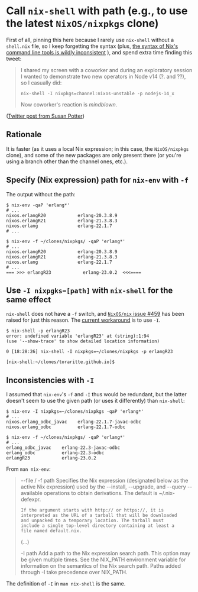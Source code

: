 # Call `nix-shell` with path (e.g., to use the latest `NixOS/nixpkgs` clone)

First of all, pinning this here because I rarely use
`nix-shell` without  a `shell.nix`  file, so  I keep
forgetting the syntax (plus,
[the syntax of Nix's command line tools is wildly inconsistent](https://github.com/NixOS/nix/issues/459)
), and spend extra time finding this tweet:

> I shared  my screen  with a  coworker and  during an
> exploratory session I wanted  to demonstrate two new
> operators in  Node v14  (?. and  ??), so  I casually
> did:
>
> ```text
> nix-shell -I nixpkgs=channel:nixos-unstable -p nodejs-14_x
> ```
>
> Now coworker's reaction is *mindblown*.

([Twitter post from Susan Potter](https://twitter.com/SusanPotter/status/1260544743097892866))

## Rationale

It is faster (as it  uses a local Nix expression; in
this case,  the `NixOS/nixpkgs` clone), and  some of
the new  packages are only present  there (or you're
using a branch other than the channel ones, etc.).

## Specify (Nix expression) path for `nix-env` with `-f`

The output without the path:

```text
$ nix-env -qaP 'erlang*'
# ...
nixos.erlangR20            erlang-20.3.8.9
nixos.erlangR21            erlang-21.3.8.3
nixos.erlang               erlang-22.1.7
# ...
```

```text
$ nix-env -f ~/clones/nixpkgs/ -qaP 'erlang*'
# ...
nixos.erlangR20            erlang-20.3.8.9
nixos.erlangR21            erlang-21.3.8.3
nixos.erlang               erlang-22.1.7
# ...
=== >>> erlangR23            erlang-23.0.2  <<<====
```

## Use `-I nixpgks=[path]` with `nix-shell` for the same effect

`nix-shell` does not have a `-f` switch, and
[`NixOS/nix` issue #459](https://github.com/NixOS/nix/issues/459)
has been raised for just this reason. The
[current workaround](https://github.com/NixOS/nix/issues/459#issuecomment-71530305)
is to use `-I`.

```text
$ nix-shell -p erlangR23
error: undefined variable 'erlangR23' at (string):1:94
(use '--show-trace' to show detailed location information)
```

```text
0 [18:28:26] nix-shell -I nixpkgs=~/clones/nixpkgs -p erlangR23

[nix-shell:~/clones/toraritte.github.io]$
```

## Inconsistencies with `-I`

I  assumed  that  `nix-env`'s  `-f`  and  `-I`  thus
would be  redundant, but the latter  doesn't seem to
use  the given  path (or  uses it  differently) than
`nix-shell`:

```text
$ nix-env -I nixpkgs=~/clones/nixpkgs -qaP 'erlang*'
# ...
nixos.erlang_odbc_javac    erlang-22.1.7-javac-odbc
nixos.erlang_odbc          erlang-22.1.7-odbc

$ nix-env -f ~/clones/nixpkgs/ -qaP 'erlang*'
# ...
erlang_odbc_javac    erlang-22.3-javac-odbc
erlang_odbc          erlang-22.3-odbc
erlangR23            erlang-23.0.2
```

From `man nix-env`:
> --file / -f path
>     Specifies the Nix expression (designated below as the
>     active Nix expression) used by the --install, --upgrade,
>     and --query --available operations to obtain derivations.
>     The default is ~/.nix-defexpr.
>
>     If the argument starts with http:// or https://, it is
>     interpreted as the URL of a tarball that will be downloaded
>     and unpacked to a temporary location. The tarball must
>     include a single top-level directory containing at least a
>     file named default.nix.
>
> (...)
>
> -I path
>     Add a path to the Nix expression search path. This option
>     may be given multiple times. See the NIX_PATH environment
>     variable for information on the semantics of the Nix search
>     path. Paths added through -I take precedence over NIX_PATH.


The definition of `-I` in `man nix-shell` is the same.
